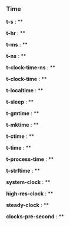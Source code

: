 ### Time

**t-s** : **

**t-hr** : **

**t-ms** : **

**t-ns** : **

**t-clock-time-ns** : **

**t-clock-time** : **

**t-localtime** : **

**t-sleep** : **

**t-gmtime** : **

**t-mktime** : **

**t-ctime** : **

**t-time** : **

**t-process-time** : **

**t-strftime** : **


**system-clock** : **

**high-res-clock** : **

**steady-clock** : **

**clocks-pre-second** : **

